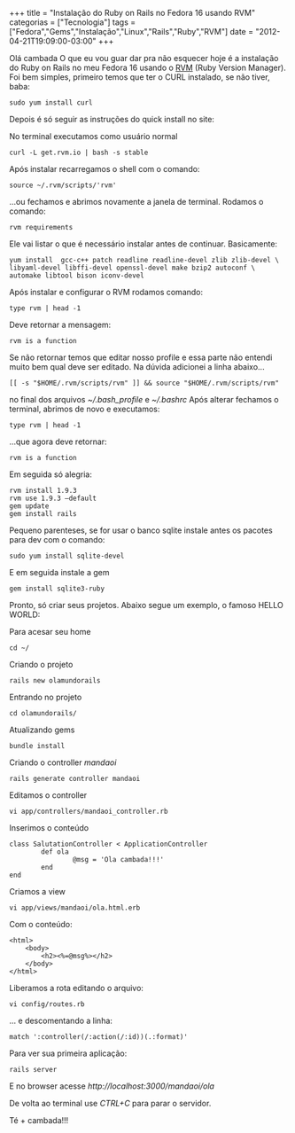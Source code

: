 +++
title = "Instalação do Ruby on Rails no Fedora 16 usando RVM"
categorias = ["Tecnologia"]
tags = ["Fedora","Gems","Instalação","Linux","Rails","Ruby","RVM"]
date = "2012-04-21T19:09:00-03:00"
+++

Olá cambada O que eu vou guar dar pra não esquecer hoje é a instalação do
Ruby on Rails no meu Fedora 16 usando o [RVM](http://rvm.io/) 
(Ruby Version Manager). Foi bem simples, primeiro temos que ter o CURL
instalado, se não tiver, baba:

    sudo yum install curl

Depois é só seguir as instruções do quick install no site:

<!--continua-->

No terminal executamos como usuário normal

    curl -L get.rvm.io | bash -s stable

Após instalar recarregamos o shell com o comando:

    source ~/.rvm/scripts/'rvm'

...ou fechamos e abrimos novamente a janela de terminal.
Rodamos o comando:

    rvm requirements

Ele vai listar o que é necessário instalar antes de continuar. Basicamente:

    yum install  gcc-c++ patch readline readline-devel zlib zlib-devel \
    libyaml-devel libffi-devel openssl-devel make bzip2 autoconf \
    automake libtool bison iconv-devel

Após instalar e configurar o RVM rodamos comando:

    type rvm | head -1

Deve retornar a mensagem:

    rvm is a function

Se não retornar temos que editar nosso profile e essa parte não entendi muito
bem qual deve ser editado. Na dúvida adicionei a linha abaixo...

    [[ -s "$HOME/.rvm/scripts/rvm" ]] && source "$HOME/.rvm/scripts/rvm"

no final dos arquivos *~/.bash_profile* e  *~/.bashrc*
Após alterar fechamos o terminal, abrimos de novo e executamos:

    type rvm | head -1

...que agora deve retornar:

    rvm is a function

Em seguida só alegria:

    rvm install 1.9.3
    rvm use 1.9.3 –default
    gem update
    gem install rails

Pequeno parenteses, se for usar o banco sqlite instale antes os pacotes
para dev com o comando:

    sudo yum install sqlite-devel

E em seguida instale a gem

    gem install sqlite3-ruby

Pronto, só criar seus projetos.
Abaixo segue um exemplo, o famoso HELLO WORLD:

Para acesar seu home

    cd ~/

Criando o projeto

    rails new olamundorails

Entrando no projeto

    cd olamundorails/

Atualizando gems

    bundle install

Criando o controller *mandaoi*

    rails generate controller mandaoi

Editamos o controller

    vi app/controllers/mandaoi_controller.rb

Inserimos o conteúdo

    class SalutationController < ApplicationController
            def ola
                    @msg = 'Ola cambada!!!'
            end
    end

Criamos a view

    vi app/views/mandaoi/ola.html.erb

Com o conteúdo:

    <html>
        <body>
            <h2><%=@msg%></h2>
        </body>
    </html>

Liberamos a rota editando o arquivo:

    vi config/routes.rb

... e descomentando a linha:

    match ':controller(/:action(/:id))(.:format)'

Para ver sua primeira aplicação:

    rails server

E no browser acesse *http://localhost:3000/mandaoi/ola*

De volta ao terminal use *CTRL+C* para parar o servidor.

Té + cambada!!!
